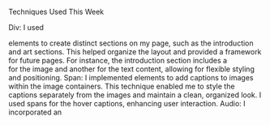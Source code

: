 Techniques Used This Week

Div: I used <div> elements to create distinct sections on my page, such as the introduction and art sections. This helped organize the layout and provided a framework for future pages. For instance, the introduction section includes a <div> for the image and another for the text content, allowing for flexible styling and positioning.
Span: I implemented <span> elements to add captions to images within the image containers. This technique enabled me to style the captions separately from the images and maintain a clean, organized look. I used spans for the hover captions, enhancing user interaction.
Audio: I incorporated an <audio> element by randomly selecting an audio file as I currently dont feel this is necessary on my page but was required for assignment.
Video: I utilized an <iframe> to embed a video that showcases my art the video is one I quickly created for the assignment and removed the sound as it was awful and mostly power tools running in the background. This is a temporary solution as i do need to create some better videos of my sculptures.  I think this will eventually end up on the sculptures page.  
Iframe: The <iframe> is specifically used to embed the YouTube video. This allows visitors to watch the video without leaving the page, keeping the experience seamless and cohesive. 
Class: I used the class attribute multiple times throughout my code to apply specific styles to different sections. For example, I created classes for the .nav-header, .introduction-section, and .media-section, allowing me to manage styles efficiently and consistently across various elements.
Escape Character: I employed an escape character in my HTML code when referencing the University of Montana website with an ampersand in the URL. This ensures that the character is displayed correctly in the browser, preventing any issues with rendering.



Reflections:  I think this format will well for most of the pages.  I may actually start using this as the index.html as it more refined for a home page.  I have used a couple place holders for different things.  The under construction was used in place of a logo that I have yet to complete.  I am also not complety happy with the "home" button.  Color choices are still a work in progress as I pick one and change the page then they dont work together.  So I am realizing color choices for things such as navagation header and footer may be the last element to perfect.  